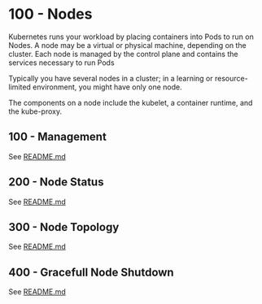 # 100 - Nodes
Kubernetes runs your workload by placing containers into Pods to run on Nodes. A node may be a virtual or physical machine, depending on the cluster. Each node is managed by the control plane and contains the services necessary to run Pods

Typically you have several nodes in a cluster; in a learning or resource-limited environment, you might have only one node.

The components on a node include the kubelet, a container runtime, and the kube-proxy.

## 100 - Management
See [README.md](./100/README.md)

## 200 - Node Status
See [README.md](./200/README.md)

## 300 - Node Topology
See [README.md](./300/README.md)

## 400 - Gracefull Node Shutdown
See [README.md](./400/README.md)
